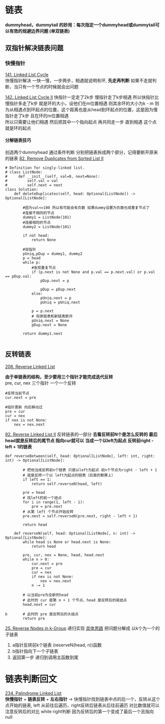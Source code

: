 # 链表
**dummyhead，dummytail 的妙用：每次指定一个dummyhead或dummytail可以有效的规避边界问题 (单双链表)**

## 双指针解决链表问题
### 快慢指针
[141. Linked List Cycle](https://leetcode.com/problems/linked-list-cycle/description/) 
<br> 快慢指针解决 一快一慢，一步两步，相遇就说明有环, **先走再判断** 如果不走就判断，当只有一个节点的时候就会出问题

[142. Linked List Cycle II](https://leetcode.com/problems/linked-list-cycle-ii/description/)
快指针一定走了2k步 慢指针走了k步相遇 所以快指针比慢指针多走了k步 就是环的大小，设他们在m位置相遇 则其余环的大小为k - m 则为从相遇点到环起点的位置，这个距离也是从head到环起点的位置，这是因为慢指针走了k步 且在环的m位置相遇<br>
所以只需要让他们相遇 然后把其中一个指向起点 再共同走一步 直到相遇 这个点就是环的起点

#### **分解链表技巧**
创造两个dummyhead 通过条件判断 分别把链表拆成两个部分，记得要断开原来的链表
[82. Remove Duplicates from Sorted List II](https://leetcode.com/problems/remove-duplicates-from-sorted-list-ii/description/)
```
# Definition for singly-linked list.
# class ListNode:
#     def __init__(self, val=0, next=None):
#         self.val = val
#         self.next = next
class Solution:
    def deleteDuplicates(self, head: Optional[ListNode]) -> Optional[ListNode]:
        
        #因为val<=100 所以有可能会有负数 如果dummy设置为负数也成重复节点了
        #连接不相同的节点
        dummy1 = ListNode(101)
        #连接相同的节点
        dummy2 = ListNode(101)

        if not head: 
            return None

        #双指针
        pUniq,pDup = dummy1, dummy2
        p = head
        while p:
            #发现重复节点
            if (p.next is not None and p.val == p.next.val) or p.val == pDup.val:
                pDup.next = p

                pDup = pDup.next
            else:
                pUniq.next = p
                pUniq = pUniq.next

            p = p.next
            # 将原链表和新链表断开
            pUniq.next = None
            pDup.next = None
        
        return dummy1.next
            
```

## 反转链表
[206. Reverse Linked List](https://leetcode.com/problems/reverse-linked-list/description/)

**由于单链表的结构，至少要用三个指针才能完成迭代反转** <br>
pre, cur, nex 三个指针 一个一个反转
```
#反转当前节点
cur.next = pre

#指针更新 向后移动过
pre = cur
cur = nex
if nex is not None:
    nex = nex.next
```

[92. Reverse Linked List II](https://leetcode.com/problems/reverse-linked-list/description/)
反转链表的一部分
**去看反转前N个是怎么反转的 最后head就是反转后的尾节点 指向cur就可以**
**当成一个以left为起点 反转前right - left + 1的链表**
```
def reverseBetween(self, head: Optional[ListNode], left: int, right: int) -> Optional[ListNode]:
        
        # 把他当成反转前n个链表 只是以left为起点 前n个节点为right - left + 1
        # 就是反转一个以 left为起点的链表（后面的都算上）
        if left == 1:
            return self.reverseN(head, left)
        
        pre = head
        # 找left的前一个结点
        for i in range(1, left - 1):
            pre = pre.next
        # 从第 left 个节点开始反转
        pre.next = self.reverseN(pre.next, right - left + 1)

        return head
    
    def reverseN(self, head: Optional[ListNode], n: int) -> Optional[ListNode]:
        while head is None or head.next is None:
            return head
        
        pre, cur, nex = None, head, head.next
        while n > 0:
            cur.next = pre
            pre = cur
            cur = nex
            if nex is not None:
                nex = nex.next
            n -= 1
        
        # 以当前pre为全新的head
        # 此时的 cur 是第 n + 1 个节点，head 是反转后的尾结点
        head.next = cur

b       # 此时的 pre 是反转后的头结点
        return pre
```

[25. Reverse Nodes in k-Group](https://leetcode.com/problems/reverse-nodes-in-k-group/description/)
递归实现 [具体思路](https://labuladong.online/algo/data-structure/reverse-linked-list-recursion/#%E6%9C%80%E5%90%8E%E6%80%BB%E7%BB%93)
把问题分解成 以k个为一个的子链表
1. a指针反转前k个链表 (reserveN(head, n))函数
2. b指针指向下一个子链表 
3. 返回第一步 递归到调用主函数到尾


# 链表判断回文
[234. Palindrome Linked List](https://leetcode.com/problems/palindrome-linked-list/description/) <br>
**快慢指针** + **链表反转** + **左右指针** -> 快慢指针找到链表中点的后一个，反转从这个点开始的链表, left 从前往后遍历，right反转后链表从后往前遍历 对比数值就可以
<br> 注意反转后的对比 while right判断 因为反转后的第一个变成了最后一个且指向null



